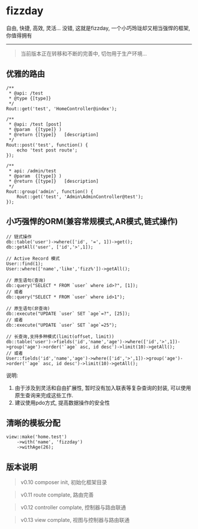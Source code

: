 # fizzday
自由, 快捷, 高效, 灵活... 没错, 这就是fizzday, 一个小巧玲珑却又相当强悍的框架, 你值得拥有

---

> 当前版本正在转移和不断的完善中, 切勿用于生产环境...
## 优雅的路由
```
/**
 * @api: /test
 * @type {[type]}
 */
Rout::get('test', 'HomeController@index');

/**
 * @api: /test [post]
 * @param  {[type]} )
 * @return {[type]}   [description]
 */
Rout::post('test', function() {
    echo 'test post route';
});

/**
 * api: /admin/test
 * @param  {[type]} )
 * @return {[type]}   [description]
 */
Rout::group('admin', function() {
    Rout::get('test', 'Admin\AdminController@test');
});
```

## 小巧强悍的ORM(兼容常规模式,AR模式,链式操作)
```
// 链式操作
db::table('user')->where(['id', '=', 1])->get();
db::getAll('user', ['id','>',1]);

// Active Record 模式
User::find(1);
User::where(['name','like','fizz%'])->getAll();

// 原生语句(查询)
db::query("SELECT * FROM `user` where id>?", [1]);
// 或者
db::query("SELECT * FROM `user` where id>1");

// 原生语句(非查询)
db::execute("UPDATE `user` SET `age`=?", [25]);
// 或者
db::execute("UPDATE `user` SET `age`=25");

// 长查询,支持多种模式(limit(offset, limit))
db::table('user')->fields('id','name','age')->where(['id','>',1])->group('age')->order('`age` asc, id desc')->limit(10)->getAll();
// 或者
User::fields('id','name','age')->where(['id','>',1])->group('age')->order('`age` asc, id desc')->limit(10)->getAll();
```
说明:
1. 由于涉及到灵活和自由扩展性, 暂时没有加入联表等复杂查询的封装, 可以使用原生查询来完成这些工作.
2. 建议使用pdo方式, 提高数据操作的安全性

## 清晰的模板分配
```
view::make('home.test')
    ->with('name', 'fizzday')
    ->withAge(26);
```

## 版本说明
> v0.10
composer init, 初始化框架目录


> v0.11
route complate, 路由完善


> v0.12
controller complate, 控制器与路由联通


> v0.13
view complate, 视图与控制器与路由联通
